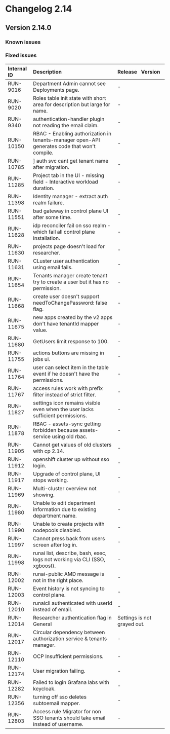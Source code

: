 # Changelog 2.14

## Version 2.14.0

### Known issues

### Fixed issues

| Internal ID | Description | Release&nbsp;&nbsp;&nbsp;Version |
| :---------- | :---------- | :------------------------------- |
| RUN-9016 | Department Admin cannot see Deployments page. | - |
| RUN-9020 | Roles table init state with short area for description but large for name. | - |
| RUN-9340 | authentication-handler plugin not reading the email claim. | - |
| RUN-10150 | RBAC - Enabling authorization in tenants-manager open-API generates code that won't compile. | - |
| RUN-10785 |] auth svc cant get tenant name after  migration. | - |
| RUN-11285 | Project tab in the UI - missing field - Interactive workload duration. | - |
| RUN-11398 | Identity manager - extract auth realm failure. | - |
| RUN-11551 | bad gateway in control plane UI after some time. | - |
| RUN-11628 | idp reconciler fail on sso realm - which fail all control plane installation. | - |
| RUN-11630 | projects page doesn't load for researcher. | - |
| RUN-11631 | CLuster user authentication using email fails. | - |
| RUN-11654 | Tenants manager create tenant try to create a user but it has no permission. | - |
| RUN-11668 | create user doesn't support needToChangePassword: false flag. | - |
| RUN-11675 | new apps created by the v2 apps don't have tenantId mapper value. | - |
| RUN-11680 | GetUsers limit response to 100. | - |
| RUN-11755 | actions buttons are missing in jobs ui. | - |
| RUN-11764 | user can select item in the table event if he doesn't have the permissions. | - |
| RUN-11767 | access rules work with prefix filter instead of strict filter. | - |
| RUN-11827 | settings icon remains visible even when the user lacks sufficient permissions. | - |
| RUN-11878 | RBAC - assets-sync getting forbidden because assets-service using old rbac. | - |
| RUN-11905 | Cannot get values of old clusters with cp 2.14. | - |
| RUN-11912 | openshift cluster up without sso login. | - |
| RUN-11917 | Upgrade of control plane, UI stops working. | - |
| RUN-11969 | Multi-cluster overview not showing. | - |
| RUN-11980 | Unable to edit department information due to existing department name. | - |
| RUN-11990 | Unable to create projects with nodepools disabled. | - |
| RUN-11997 | Cannot press back from users screen after log in. | - |
| RUN-11998 | runai list, describe, bash, exec, logs not working via CLI (SSO, xgboost). | - |
| RUN-12002 | runai-public AMD message is not in the right place. | - |
| RUN-12003 | Event history is not syncing to control plane. | - |
| RUN-12010 | runaicli authenticated with userId instead of email. | - |
| RUN-12014 | Researcher authentication flag in General | Settings is not grayed out. | - |
| RUN-12017 | Circular dependency between authorization service & tenants manager. | - |
| RUN-12110 | OCP Insufficient permissions. | - |
| RUN-12174 | User migration failing. | - |
| RUN-12282 | Failed to login Grafana labs with keycloak. | - |
| RUN-12356 | turning off sso deletes subtoemail mapper. | - |
| RUN-12803 | Access rule Migrator for non SSO tenants should take email instead of username. | - |
